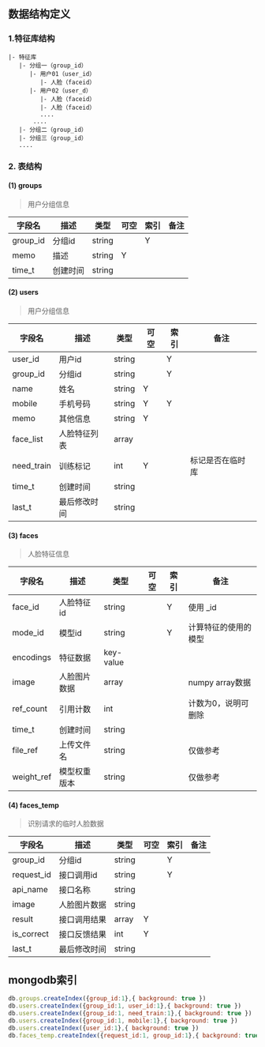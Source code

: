 
## 数据结构定义

### 1.特征库结构

```
|- 特征库
   |- 分组一（group_id）
      |- 用户01（user_id）
         |- 人脸（faceid）
      |- 用户02（user_d）
         |- 人脸（faceid）
         |- 人脸（faceid）
         ....
       ....
   |- 分组二（group_id）
   |- 分组三（group_id）
   ....
```



### 2. 表结构

#### (1) groups

> 用户分组信息

| 字段名   | 描述     | 类型   | 可空 | 索引 | 备注 |
| -------- | -------- | ------ | ---- | ---- | ---- |
| group_id | 分组id   | string |      | Y    |      |
| memo     | 描述     | string | Y    |      |      |
| time_t   | 创建时间 | string |      |      |      |



#### (2) users

> 用户分组信息

| 字段名     | 描述         | 类型   | 可空 | 索引 | 备注             |
| ---------- | ------------ | ------ | ---- | ---- | ---------------- |
| user_id    | 用户id       | string |      | Y    |                  |
| group_id   | 分组id       | string |      | Y    |                  |
| name       | 姓名         | string | Y    |      |                  |
| mobile     | 手机号码     | string | Y    | Y    |                  |
| memo       | 其他信息     | string | Y    |      |                  |
| face_list  | 人脸特征列表 | array  |      |      |                  |
| need_train | 训练标记     | int    | Y    |      | 标记是否在临时库 |
| time_t     | 创建时间     | string |      |      |                  |
| last_t     | 最后修改时间 | string |      |      |                  |



#### (3) faces

> 人脸特征信息

| 字段名     | 描述         | 类型      | 可空 | 索引 | 备注                 |
| ---------- | ------------ | --------- | ---- | ---- | -------------------- |
| face_id    | 人脸特征id   | string    |      | Y    | 使用 _id             |
| mode_id    | 模型id       | string    |      | Y    | 计算特征的使用的模型 |
| encodings  | 特征数据     | key-value |      |      |                      |
| image      | 人脸图片数据 | array     |      |      | numpy array数据      |
| ref_count  | 引用计数     | int       |      |      | 计数为0，说明可删除  |
| time_t     | 创建时间     | string    |      |      |                      |
| file_ref   | 上传文件名   | string    |      |      | 仅做参考             |
| weight_ref | 模型权重版本 | string    |      |      | 仅做参考             |



#### (4) faces_temp

> 识别请求的临时人脸数据

| 字段名     | 描述         | 类型   | 可空 | 索引 | 备注 |
| ---------- | ------------ | ------ | ---- | ---- | ---- |
| group_id   | 分组id       | string |      | Y    |      |
| request_id | 接口调用id   | string |      | Y    |      |
| api_name   | 接口名称     | string |      |      |      |
| image      | 人脸图片数据 | string |      |      |      |
| result     | 接口调用结果 | array  | Y    |      |      |
| is_correct | 接口反馈结果 | int    | Y    |      |      |
| last_t     | 最后修改时间 | string |      |      |      |



## mongodb索引

```js
db.groups.createIndex({group_id:1},{ background: true })
db.users.createIndex({group_id:1, user_id:1},{ background: true })
db.users.createIndex({group_id:1, need_train:1},{ background: true })
db.users.createIndex({group_id:1, mobile:1},{ background: true })
db.users.createIndex({user_id:1},{ background: true })
db.faces_temp.createIndex({request_id:1, group_id:1},{ background: true })
```

